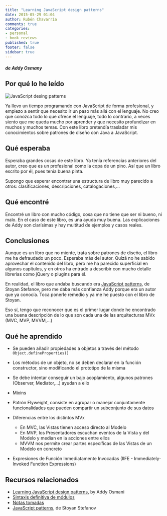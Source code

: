 ```yaml
---
title: "Learning JavaScript design patterns"
date: 2015-05-29 01:04
author: Rubén Chavarría
comments: true
categories: 
- personal
- book reviews
published: true
footer: false
sidebar: true
---
```


##### de Addy Osmany

## Por qué lo he leído

![JavaScript desing patterns](http://www.addyosmani.com/resources/essentialjsdesignpatterns/cover/cover.jpg)

Ya llevo un tiempo programando con JavaScript de forma profesional, y empiezo
a sentir que necesito ir un paso más allá con el lenguaje. No creo que conozca
todo lo que ofrece el lenguaje, todo lo contrario, a veces siento que me queda
mucho por aprender y que necesito profundizar en muchos y muchos temas. Con
este libro pretendía trasladar mis conocimientos sobre patrones de diseño con
Java a JavaScript.

<!-- more -->

## Qué esperaba

Esperaba grandes cosas de este libro. Ya tenía referencias anteriores del autor,
creo que es un profesional como la copa de un pino. Así que un libro escrito
por él, pues tenía buena pinta.

Supongo que esperar encontrar una estructura de libro muy parecido a otros:
clasificaciones, descripciones, catalogaciones,...

## Qué encontré

Encontré un libro con mucho código, cosa que no tiene que ser ni bueno, ni malo.
En el caso de este libro, es una ayuda muy buena. Las explicaciones de Addy son
clarísimas y hay multitud de ejemplos y casos reales.

## Conclusiones

Aunque es un libro que no miente, trata sobre patrones de diseño, el libro me
ha defraudado un poco. Esperaba más del autor. Quizá no he sabido aprovechar
el contenido del libro, pero me ha parecido superficial en algunos capítulos,
y en otros ha entrado a describir con mucho detalle librerías como jQuery o
plugins para él.

En realidad, el libro que andaba buscando era [JavaScript patterns], de
Stoyan Stefanov, pero me daba más confianza Addy porque era un autor que ya
conocía. Toca ponerle remedio y ya me he puesto con el libro de Stoyan.

Eso sí, tengo que reconocer que es el primer lugar donde he encontrado una buena
descripción de lo que son cada una de las arquitecturas MVx (MVC, MVP, MVVM,...)

## Qué he aprendido

- Se pueden añadir propiedades a objetos a través del método
`Object.defineProperties()`
- Los métodos de un objeto, no se deben declarar en la función constructor, sino
modificando el prototipo de la misma
- Se debe intentar conseguir un bajo acoplamiento, algunos patrones (Observer,
Mediator,...) ayudan a ello
- Mixins
- Patrón Flyweight, consiste en agrupar o manejar conjuntamente funcionalidades
que pueden compartir un subconjunto de sus datos
- Diferencias entre los distintos MVx

    - En MVC, las Vistas tienen acceso directo al Modelo
    - En MVP, los Presentadores escuchan eventos de la Vista y del Modelo y median en la acciones entre ellos
    - MVVM nos permite crear partes específicas de las Vistas de un Modelo en concreto

- Expresiones de Función Inmediatamente Invocadas (IIFE - Immediately-Invoked Function Expressions)

## Recursos relacionados

- [Learning JavaScript design patterns], by Addy Osmani
- [Sintaxis definitiva de módulos]
- [Notas tomadas]
- [JavaScript patterns], de Stoyan Stefanov

[Learning JavaScript design patterns]: http://www.addyosmani.com/resources/essentialjsdesignpatterns/book
[Sintaxis definitiva de módulos]: http://www.2ality.com/2014/09/es6-modules-final.html
[Notas tomadas]: https://github.com/rchavarria/blog-post-incubator/blob/master/published-book-notes/learning-javascript-design-patterns-by-addy-oshmany.markdown
[JavaScript patterns]: https://amzn.to/2Ose83Z
